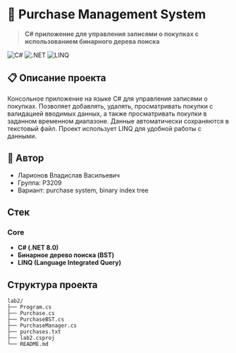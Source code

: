 # 🎯 Purchase Management System

> **C# приложение для управления записями о покупках с использованием бинарного дерева поиска**

![C#](https://img.shields.io/badge/C%23-.NET%208.0-239120?style=for-the-badge&logo=c-sharp)
![.NET](https://img.shields.io/badge/.NET-8.0-512BD4?style=for-the-badge&logo=dotnet)
![LINQ](https://img.shields.io/badge/LINQ-Query-FF6F00?style=for-the-badge&logo=dotnet)

## 📋 Описание проекта

Консольное приложение на языке C# для управления записями о покупках. Позволяет добавлять, удалять, просматривать покупки с валидацией вводимых данных, а также просматривать покупки в заданном временном диапазоне. Данные автоматически сохраняются в текстовый файл. Проект использует LINQ для удобной работы с данными.

## 👤 Автор

- Ларионов Владислав Васильевич
- Группа: P3209  
- Вариант: purchase system, binary index tree

## Стек

### Core
- **C# (.NET 8.0)**
- **Бинарное дерево поиска (BST)**
- **LINQ (Language Integrated Query)**

## Структура проекта

```
lab2/
├── Program.cs
├── Purchase.cs
├── PurchaseBST.cs
├── PurchaseManager.cs
├── purchases.txt
├── lab2.csproj
└── README.md
```
